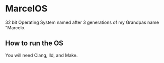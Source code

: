 # MarcelOS
32 bit Operating System named after 3 generations of my Grandpas name "Marcelo.

## How to run the OS
You will need Clang, lld, and Make.
